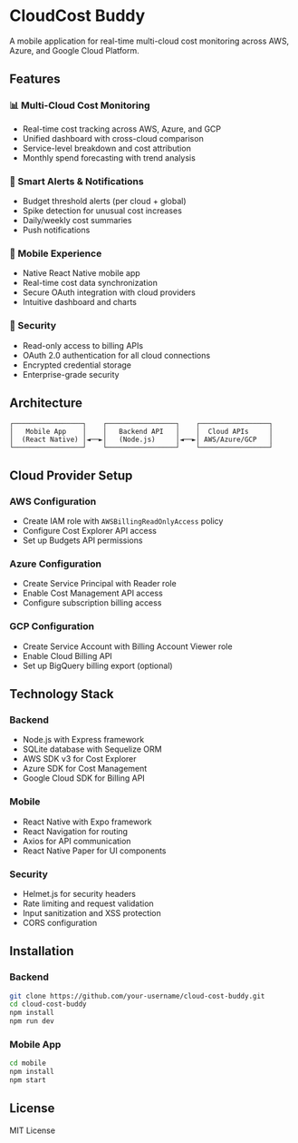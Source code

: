 # CloudCost Buddy

A mobile application for real-time multi-cloud cost monitoring across AWS, Azure, and Google Cloud Platform.

## Features

### 📊 Multi-Cloud Cost Monitoring
- Real-time cost tracking across AWS, Azure, and GCP
- Unified dashboard with cross-cloud comparison
- Service-level breakdown and cost attribution
- Monthly spend forecasting with trend analysis

### 🔔 Smart Alerts & Notifications
- Budget threshold alerts (per cloud + global)
- Spike detection for unusual cost increases
- Daily/weekly cost summaries
- Push notifications

### 📱 Mobile Experience
- Native React Native mobile app
- Real-time cost data synchronization
- Secure OAuth integration with cloud providers
- Intuitive dashboard and charts

### 🔐 Security
- Read-only access to billing APIs
- OAuth 2.0 authentication for all cloud connections
- Encrypted credential storage
- Enterprise-grade security

## Architecture

```
┌─────────────────┐    ┌─────────────────┐    ┌─────────────────┐
│   Mobile App    │    │   Backend API   │    │  Cloud APIs     │
│  (React Native) │◄──►│   (Node.js)     │◄──►│ AWS/Azure/GCP   │
└─────────────────┘    └─────────────────┘    └─────────────────┘
```

## Cloud Provider Setup

### AWS Configuration
- Create IAM role with `AWSBillingReadOnlyAccess` policy
- Configure Cost Explorer API access
- Set up Budgets API permissions

### Azure Configuration
- Create Service Principal with Reader role
- Enable Cost Management API access
- Configure subscription billing access

### GCP Configuration
- Create Service Account with Billing Account Viewer role
- Enable Cloud Billing API
- Set up BigQuery billing export (optional)

## Technology Stack

### Backend
- Node.js with Express framework
- SQLite database with Sequelize ORM
- AWS SDK v3 for Cost Explorer
- Azure SDK for Cost Management
- Google Cloud SDK for Billing API

### Mobile
- React Native with Expo framework
- React Navigation for routing
- Axios for API communication
- React Native Paper for UI components

### Security
- Helmet.js for security headers
- Rate limiting and request validation
- Input sanitization and XSS protection
- CORS configuration

## Installation

### Backend
```bash
git clone https://github.com/your-username/cloud-cost-buddy.git
cd cloud-cost-buddy
npm install
npm run dev
```

### Mobile App
```bash
cd mobile
npm install
npm start
```

## License

MIT License